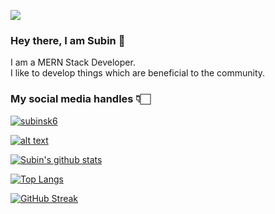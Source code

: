 ![](https://visitor-badge.glitch.me/badge?page_id=subinsk.subinsk)
<br />
### Hey there, I am Subin 👋
I am a MERN Stack Developer.
<br>
I like to develop things which are beneficial to the community.
<br>

### My social media handles 👇🏻
<a href="https://www.linkedin.com/in/subin-sk-9b767219a/"> ![subinsk6](https://img.shields.io/badge/-LinkedIn-0e76a8?style=plastic&logo=linkedIn)</a>

<a href="https://twitter.com/SubinSK6">![alt text](https://img.shields.io/badge/-Twitter-1DA1F2?style=plastic&logo=Twitter) </a>

[![Subin's github stats](https://github-readme-stats.vercel.app/api?username=subinsk)](https://github.com/subinsk/github-readme-stats)

[![Top Langs](https://github-readme-stats.vercel.app/api/top-langs/?username=subinsk&layout=compact)](https://github.com/subinsk/github-readme-stats)

[![GitHub Streak](https://github-readme-streak-stats.herokuapp.com?user=subinsk&theme=buefy)](https://git.io/streak-stats)
